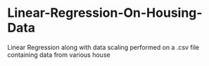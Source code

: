 # Linear-Regression-On-Housing-Data
Linear Regression along with data scaling performed on a .csv file containing data from various house 
